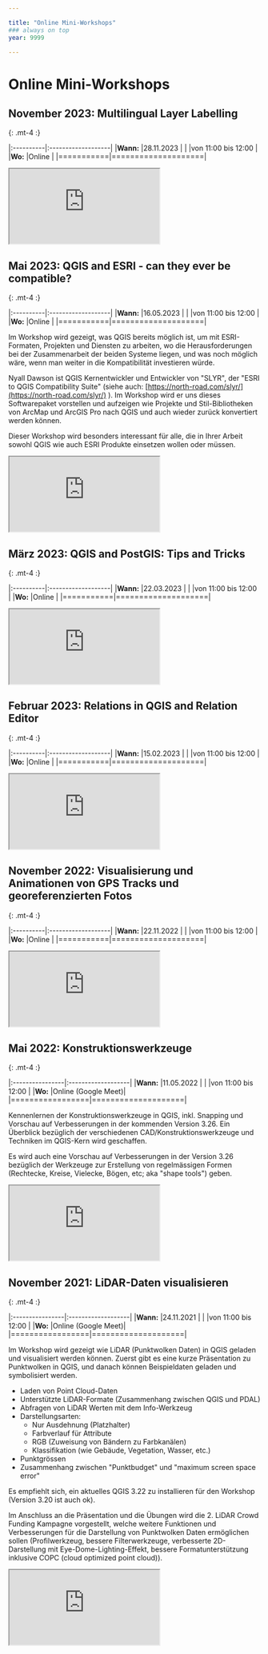 ```yaml
---

title: "Online Mini-Workshops"
### always on top
year: 9999

---
```


# Online Mini-Workshops

## November 2023: Multilingual Layer Labelling
{: .mt-4 :}

|:----------|:-------------------|
|**Wann:**  |28.11.2023          |
|           |von 11:00 bis 12:00 |
|**Wo:**    |Online              |
|===========|====================|

<div class="ratio ratio-16x9 mt-4 mb-4">
    <iframe src="https://www.youtube-nocookie.com/embed/jGtCJGYhARE?rel=0"
            allowfullscreen
            title="Online Mini Workshop: Multilingual Layer Labelling">
    </iframe>
</div>

## Mai 2023: QGIS and ESRI - can they ever be compatible?
{: .mt-4 :}

|:----------|:-------------------|
|**Wann:**  |16.05.2023          |
|           |von 11:00 bis 12:00 |
|**Wo:**    |Online              |
|===========|====================|

Im Workshop wird gezeigt, was QGIS bereits möglich ist, um mit ESRI-Formaten,
Projekten und Diensten zu arbeiten, wo die Herausforderungen bei der Zusammenarbeit
der beiden Systeme liegen, und was noch möglich wäre, wenn man weiter in die
Kompatibilität investieren würde.

Nyall Dawson ist QGIS Kernentwickler und Entwickler von "SLYR", der "ESRI to QGIS
Compatibility Suite" (siehe auch: [https://north-road.com/slyr/](https://north-road.com/slyr/) ).
Im Workshop wird er uns dieses Softwarepaket vorstellen und aufzeigen wie Projekte
und Stil-Bibliotheken von ArcMap und ArcGIS Pro nach QGIS und auch wieder zurück
konvertiert werden können.

Dieser Workshop wird besonders interessant für alle, die in Ihrer Arbeit sowohl
QGIS wie auch ESRI Produkte einsetzen wollen oder müssen.

<div class="ratio ratio-16x9 mt-4 mb-4">
    <iframe src="https://www.youtube-nocookie.com/embed/XMROhYOtZWo?rel=0"
            allowfullscreen
            title="Online Mini Workshop: QGIS and ESRI - can they ever be compatible?">
    </iframe>
</div>

## März 2023: QGIS and PostGIS: Tips and Tricks
{: .mt-4 :}

|:----------|:-------------------|
|**Wann:**  |22.03.2023          |
|           |von 11:00 bis 12:00 |
|**Wo:**    |Online              |
|===========|====================|

<div class="ratio ratio-16x9 mt-4 mb-4">
    <iframe src="https://www.youtube-nocookie.com/embed/vbrvPNrjyHo?rel=0"
            allowfullscreen
            title="Online Mini Workshop: QGIS and PostGIS: Tips and Tricks">
    </iframe>
</div>

## Februar 2023: Relations in QGIS and Relation Editor
{: .mt-4 :}

|:----------|:-------------------|
|**Wann:**  |15.02.2023          |
|           |von 11:00 bis 12:00 |
|**Wo:**    |Online              |
|===========|====================|

<div class="ratio ratio-16x9 mt-4 mb-4">
    <iframe src="https://www.youtube-nocookie.com/embed/n5j6RlsSstU?rel=0"
            allowfullscreen
            title="Online Mini Workshop: Relations in QGIS and Relation Editor">
    </iframe>
</div>

## November 2022: Visualisierung und Animationen von GPS Tracks und georeferenzierten Fotos
{: .mt-4 :}

|:----------|:-------------------|
|**Wann:**  |22.11.2022          |
|           |von 11:00 bis 12:00 |
|**Wo:**    |Online              |
|===========|====================|

<div class="ratio ratio-16x9 mt-4 mb-4">
    <iframe src="https://www.youtube-nocookie.com/embed/kFnkN8vGhLU?rel=0"
            allowfullscreen
            title="Visualisierung und Animationen von GPS Tracks und georeferenzierten Fotos">
    </iframe>
</div>


## Mai 2022: Konstruktionswerkzeuge 
{: .mt-4 :}

|:----------------|:-------------------|
|**Wann:**        |11.05.2022          |
|                 |von 11:00 bis 12:00 |
|**Wo:**          |Online (Google Meet)|
|=================|====================|

Kennenlernen der Konstruktionswerkzeuge in QGIS, inkl. Snapping und Vorschau auf
Verbesserungen in der kommenden Version 3.26.
Ein Überblick bezüglich der verschiedenen CAD/Konstruktionswerkzeuge und Techniken
im QGIS-Kern wird geschaffen.

Es wird auch eine Vorschau auf Verbesserungen in der Version 3.26 bezüglich der
Werkzeuge zur Erstellung von regelmässigen Formen (Rechtecke, Kreise, Vielecke,
Bögen, etc; aka "shape tools") geben.

<div class="ratio ratio-16x9 mt-4 mb-4">
    <iframe src="https://www.youtube-nocookie.com/embed/qxq88q0e5ZI?rel=0"
            allowfullscreen
            title="Visualisierung und Animationen von GPS Tracks und georeferenzierten Fotos">
    </iframe>
</div>

## November 2021: LiDAR-Daten visualisieren
{: .mt-4 :}

|:----------------|:-------------------|
|**Wann:**        |24.11.2021          |
|                 |von 11:00 bis 12:00 |
|**Wo:**          |Online (Google Meet)|
|=================|====================|

Im Workshop wird gezeigt wie LiDAR (Punktwolken Daten) in QGIS geladen und
visualisiert werden können. Zuerst gibt es eine kurze Präsentation zu Punktwolken
in QGIS, und danach können Beispieldaten geladen und symbolisiert werden.

* Laden von Point Cloud-Daten
* Unterstützte LiDAR-Formate (Zusammenhang zwischen QGIS und PDAL)
* Abfragen von LiDAR Werten mit dem Info-Werkzeug
* Darstellungsarten:
  * Nur Ausdehnung (Platzhalter)
  * Farbverlauf für Attribute
  * RGB (Zuweisung von Bändern zu Farbkanälen)
  * Klassifikation (wie Gebäude, Vegetation, Wasser, etc.)
* Punktgrössen
* Zusammenhang zwischen "Punktbudget" und "maximum screen space error"

Es empfiehlt sich, ein aktuelles QGIS 3.22 zu installieren für den Workshop
(Version 3.20 ist auch ok).

Im Anschluss an die Präsentation und die Übungen wird die 2. LiDAR Crowd Funding
Kampagne vorgestellt, welche weitere Funktionen und Verbesserungen für die
Darstellung von Punktwolken Daten ermöglichen sollen (Profilwerkzeug, bessere
Filterwerkzeuge, verbesserte 2D-Darstellung mit Eye-Dome-Lighting-Effekt,
bessere Formatunterstützung inklusive COPC (cloud optimized point cloud)).

<div class="ratio ratio-16x9 mt-4 mb-4">
    <iframe src="https://www.youtube-nocookie.com/embed/c65a2ZUZkmA?rel=0"
            allowfullscreen
            title="Visualisierung und Animationen von GPS Tracks und georeferenzierten Fotos">
    </iframe>
</div>